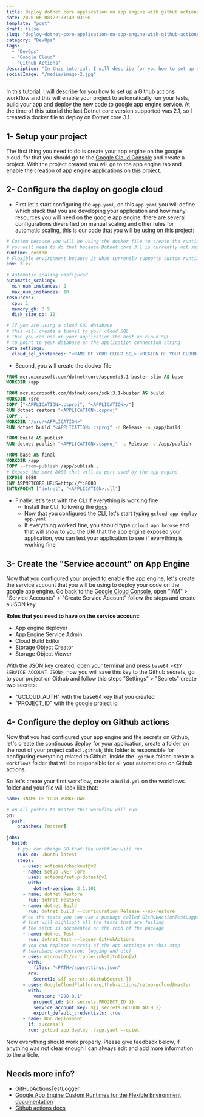 ```yaml
---
title: Deploy dotnet core application on app engine with github actions
date: 2020-06-08T22:33:49-03:00
template: "post"
draft: false
slug: "deploy-dotnet-core-application-on-app-engine-with-github-actions"
category: "DevOps"
tags:
  - "DevOps"
  - "Google Cloud"
  - "Github Actions"
description: "In this tutorial, I will describe for you how to set up a Github actions workflow and this will enable your project to automatically run your tests, build your app and deploy the new code to google app engine service. At the time of this tutorial the last Dotnet core version supported was 2.1, so I created a docker file to deploy on Dotnet core 3.1."
socialImage: "/media/image-2.jpg"
---
```


In this tutorial, I will describe for you how to set up a Github actions workflow and this will enable your project to automatically run your tests, build your app and deploy the new code to google app engine service. At the time of this tutorial the last Dotnet core version supported was 2.1, so I created a docker file to deploy on Dotnet core 3.1.

## 1- Setup your project

The first thing you need to do is create your app engine on the google cloud, for that you should go to the [Google Cloud Console](https://console.cloud.google.com/) and create a project. With the project created you will go to the app engine tab and enable the creation of app engine applications on this project.

## 2- Configure the deploy on google cloud

- First let's start configuring the `app.yaml`, on this `app.yaml` you will define which stack that you are developing your application and how many resources you will need on the google app engine, there are several configurations diversified on manual scaling and other rules for automatic scaling, this is our code that you will be using on this project:

```yaml
# Custom because you will be using the docker file to create the runtime
# you will need to do that because Dotnet core 3.1 is currently not supported
runtime: custom
# Flexible environment because is what currently supports custom runtime
env: flex

# Automatic scaling configured
automatic_scaling:
  min_num_instances: 2
  max_num_instances: 10
resources:
  cpu: 1
  memory_gb: 0.5
  disk_size_gb: 10

# If you are using a cloud SQL database
# this will create a tunnel to your cloud SQL
# Then you can use on your application the host as cloud SQL
# to point to your database on the application connection string
beta_settings:
  cloud_sql_instances: "<NAME OF YOUR CLOUD SQL>:<REGION OF YOUR CLOUD SQL>:<PROJECT ID>=tcp:<PORT OF YOUR CLOUD SQL>"
```

- Second, you will create the docker file

```Dockerfile
FROM mcr.microsoft.com/dotnet/core/aspnet:3.1-buster-slim AS base
WORKDIR /app

FROM mcr.microsoft.com/dotnet/core/sdk:3.1-buster AS build
WORKDIR /src
COPY ["<APPLICATION>.csproj", "<APPLICATION>/"]
RUN dotnet restore "<APPLICATION>.csproj"
COPY . .
WORKDIR "/src/<APPLICATION>"
RUN dotnet build "<APPLICATION>.csproj" -c Release -o /app/build

FROM build AS publish
RUN dotnet publish "<APPLICATION>.csproj" -c Release -o /app/publish

FROM base AS final
WORKDIR /app
COPY --from=publish /app/publish .
# Expose the port 8080 that will be port used by the app engine
EXPOSE 8080
ENV ASPNETCORE_URLS=http://*:8080
ENTRYPOINT ["dotnet", "<APPLICATION>.dll"]
```

- Finally, let's test with the CLI if everything is working fine
  - Install the CLI, following the [docs](https://cloud.google.com/sdk/docs/quickstarts)
  - Now that you configured the CLI, let's start typing `gcloud app deploy app.yaml`
  - If everything worked fine, you should type `gcloud app browse` and that will show to you the URI that the app engine exposed your application, you can test your application to see if everything is working fine

## 3- Create the "Service account" on App Engine

Now that you configured your project to enable the app engine, let's create the service account that you will be using to deploy your code on the google app engine. Go back to the [Google Cloud Console](https://console.cloud.google.com/), open "IAM" > "Service Accounts" > "Create Service Account" follow the steps and create a JSON key.

**Roles that you need to have on the service account**:

- App engine deployer
- App Engine Service Admin
- Cloud Build Editor
- Storage Object Creator
- Storage Object Viewer

With the JSON key created, open your terminal and press `base64 <KEY SERVICE ACCOUNT JSON>`, now you will save this key to the Github secrets, go to your project on Github and follow this steps "Settings" > "Secrets" create two secrets:

- "GCLOUD_AUTH" with the base64 key that you created
- "PROJECT_ID" with the google project id

## 4- Configure the deploy on Github actions

Now that you had configured your app engine and the secrets on Github, let's create the continuous deploy for your application, create a folder on the root of your project called `.github`, this folder is responsible for configuring everything related to Github. Inside the `.github` folder, create a `workflows` folder that will be responsible for all your automations on Github actions.

So let's create your first workflow, create a `build.yml` on the workflows folder and your file will look like that:

```yaml
name: <NAME OF YOUR WORKFLOW>

# on all pushes to master this workflow will run
on:
  push:
    branches: [master]

jobs:
  build:
    # you can change SO that the workflow will run
    runs-on: ubuntu-latest
    steps:
      - uses: actions/checkout@v2
      - name: Setup .NET Core
        uses: actions/setup-dotnet@v1
        with:
          dotnet-version: 3.1.101
      - name: dotnet Restore
        run: dotnet restore
      - name: dotnet Build
        run: dotnet build --configuration Release --no-restore
      # on the tests you can use a package called GitHubActionTestLogger
      # that will highlight all the tests that are failing
      # the setup is documented on the repo of the package
      - name: dotnet Test
        run: dotnet test --logger GitHubActions
      # you can replace secrets of the app settings on this step
      # (database connection, logging and etc)
      - uses: microsoft/variable-substitution@v1
        with:
          files: "<PATH>/appsettings.json"
        env:
          Secret1: ${{ secrets.GitHubSecret }}
      - uses: GoogleCloudPlatform/github-actions/setup-gcloud@master
        with:
          version: "290.0.1"
          project_id: ${{ secrets.PROJECT_ID }}
          service_account_key: ${{ secrets.GCLOUD_AUTH }}
          export_default_credentials: true
      - name: Run deployment
        if: success()
        run: gcloud app deploy ./app.yaml --quiet
```

Now everything should work properly. Please give feedback below, if anything was not clear enough I can always edit and add more information to the article.

## Needs more info?

- [GitHubActionsTestLogger](https://github.com/Tyrrrz/GitHubActionsTestLogger)
- [Google App Engine Custom Runtimes for the Flexible Environment documentation](https://cloud.google.com/appengine/docs/flexible/custom-runtimes)
- [Github actions docs](https://help.github.com/en/actions)
